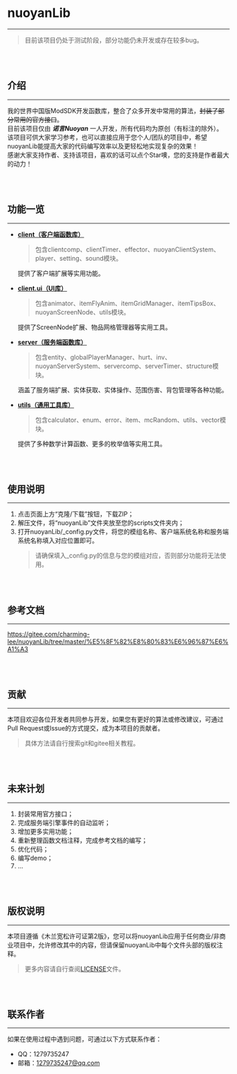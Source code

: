 # nuoyanLib

---
 
> 目前该项目仍处于测试阶段，部分功能仍未开发或存在较多bug。

<br></br>

## 介绍

---

我的世界中国版ModSDK开发函数库，整合了众多开发中常用的算法，~~封装了部分常用的官方接口~~。  
目前该项目仅由 _**诺言Nuoyan**_ 一人开发，所有代码均为原创（有标注的除外）。  
该项目可供大家学习参考，也可以直接应用于您个人/团队的项目中，希望nuoyanLib能提高大家的代码编写效率以及更轻松地实现复杂的效果！  
感谢大家支持作者、支持该项目，喜欢的话可以点个Star噢，您的支持是作者最大的动力！

<br></br>

## 功能一览

---

- [**client（客户端函数库）**](/nuoyanLib/client)  

  > 包含clientcomp、clientTimer、effector、nuoyanClientSystem、player、setting、sound模块。

  提供了客户端扩展等实用功能。


- [**client.ui（UI库）**](/nuoyanLib/client/ui)  

  > 包含animator、itemFlyAnim、itemGridManager、itemTipsBox、nuoyanScreenNode、utils模块。

  提供了ScreenNode扩展、物品网格管理器等实用工具。


- [**server（服务端函数库）**](/nuoyanLib/server)  

  > 包含entity、globalPlayerManager、hurt、inv、nuoyanServerSystem、servercomp、serverTimer、structure模块。

  涵盖了服务端扩展、实体获取、实体操作、范围伤害、背包管理等各种功能。


- [**utils（通用工具库）**](/nuoyanLib/utils)  

  > 包含calculator、enum、error、item、mcRandom、utils、vector模块。

  提供了多种数学计算函数、更多的枚举值等实用工具。

<br></br>

## 使用说明

---

1. 点击页面上方“克隆/下载”按钮，下载ZIP；
2. 解压文件，将“nuoyanLib”文件夹放至您的scripts文件夹内；
3. 打开nuoyanLib/_config.py文件，将您的模组名称、客户端系统名称和服务端系统名称填入对应位置即可。  
    > 请确保填入_config.py的信息与您的模组对应，否则部分功能将无法使用。

<br></br>

## 参考文档

---

https://gitee.com/charming-lee/nuoyanLib/tree/master/%E5%8F%82%E8%80%83%E6%96%87%E6%A1%A3

<br></br>

## 贡献

---

本项目欢迎各位开发者共同参与开发，如果您有更好的算法或修改建议，可通过Pull Request或Issue的方式提交，成为本项目的贡献者。
> 具体方法请自行搜索git和gitee相关教程。

<br></br>

## 未来计划

---

1. 封装常用官方接口；
2. 完成服务端引擎事件的自动监听；
3. 增加更多实用功能；
4. 重新整理函数文档注释，完成参考文档的编写；
5. 优化代码；
6. 编写demo；
7. ...

<br></br>

## 版权说明

---

本项目遵循《木兰宽松许可证第2版》，您可以将nuoyanLib应用于任何商业/非商业项目中，允许修改其中的内容，但请保留nuoyanLib中每个文件头部的版权注释。
> 更多内容请自行查阅[LICENSE](/LICENSE)文件。

<br></br>

## 联系作者

---

如果在使用过程中遇到问题，可通过以下方式联系作者：
- QQ：1279735247
- 邮箱：1279735247@qq.com

<br></br>